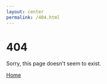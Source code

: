 ```yaml
---
layout: center
permalink: /404.html
---
```


# 404

Sorry, this page doesn't seem to exist.

<div class="mt3">
  <a href="{{ site.baseurl }}/" class="button button-blue button-big">Home</a>
</div>
